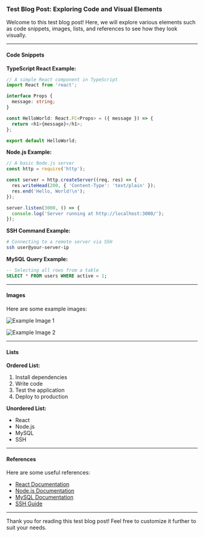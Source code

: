 ### Test Blog Post: Exploring Code and Visual Elements

Welcome to this test blog post! Here, we will explore various elements such as code snippets, images, lists, and references to see how they look visually.

---

#### Code Snippets

**TypeScript React Example:**
```typescript
// A simple React component in TypeScript
import React from 'react';

interface Props {
  message: string;
}

const HelloWorld: React.FC<Props> = ({ message }) => {
  return <h1>{message}</h1>;
};

export default HelloWorld;
```

**Node.js Example:**
```javascript
// A basic Node.js server
const http = require('http');

const server = http.createServer((req, res) => {
  res.writeHead(200, { 'Content-Type': 'text/plain' });
  res.end('Hello, World!\n');
});

server.listen(3000, () => {
  console.log('Server running at http://localhost:3000/');
});
```

**SSH Command Example:**
```bash
# Connecting to a remote server via SSH
ssh user@your-server-ip
```

**MySQL Query Example:**
```sql
-- Selecting all rows from a table
SELECT * FROM users WHERE active = 1;
```

---

#### Images

Here are some example images:

![Example Image 1](https://via.placeholder.com/600x400 "Placeholder Image 1")

![Example Image 2](https://via.placeholder.com/400x300 "Placeholder Image 2")

---

#### Lists

**Ordered List:**
1. Install dependencies
2. Write code
3. Test the application
4. Deploy to production

**Unordered List:**
- React
- Node.js
- MySQL
- SSH

---

#### References

Here are some useful references:
- [React Documentation](https://reactjs.org/docs/getting-started.html)
- [Node.js Documentation](https://nodejs.org/en/docs/)
- [MySQL Documentation](https://dev.mysql.com/doc/)
- [SSH Guide](https://www.ssh.com/academy/ssh)

---

Thank you for reading this test blog post! Feel free to customize it further to suit your needs.